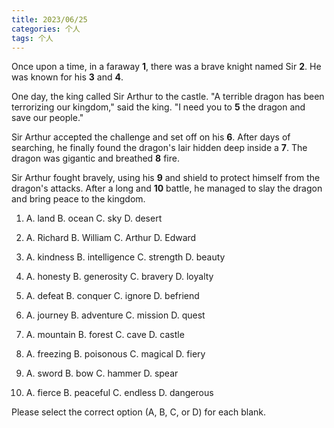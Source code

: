 ```yaml
---
title: 2023/06/25
categories: 个人
tags: 个人
---
```


Once upon a time, in a faraway __1__, there was a brave knight named Sir __2__. He was known for his __3__ and __4__.

One day, the king called Sir Arthur to the castle. "A terrible dragon has been terrorizing our kingdom," said the king. "I need you to __5__ the dragon and save our people."

Sir Arthur accepted the challenge and set off on his __6__. After days of searching, he finally found the dragon's lair hidden deep inside a __7__. The dragon was gigantic and breathed __8__ fire.

Sir Arthur fought bravely, using his __9__ and shield to protect himself from the dragon's attacks. After a long and __10__ battle, he managed to slay the dragon and bring peace to the kingdom.

1. A. land
   B. ocean
   C. sky
   D. desert

2. A. Richard
   B. William
   C. Arthur
   D. Edward

3. A. kindness
   B. intelligence
   C. strength
   D. beauty

4. A. honesty
   B. generosity
   C. bravery
   D. loyalty

5. A. defeat
   B. conquer
   C. ignore
   D. befriend

6. A. journey
   B. adventure
   C. mission
   D. quest

7. A. mountain
   B. forest
   C. cave
   D. castle

8. A. freezing
   B. poisonous
   C. magical
   D. fiery

9. A. sword
   B. bow
   C. hammer
   D. spear

10. A. fierce
    B. peaceful
    C. endless
    D. dangerous

Please select the correct option (A, B, C, or D) for each blank.
